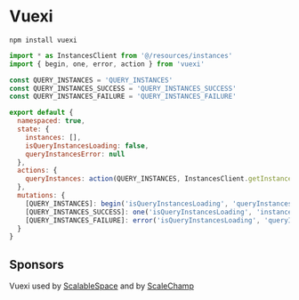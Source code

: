# Vuexi
```npm install vuexi```

```javascript
import * as InstancesClient from '@/resources/instances'
import { begin, one, error, action } from 'vuexi'

const QUERY_INSTANCES = 'QUERY_INSTANCES'
const QUERY_INSTANCES_SUCCESS = 'QUERY_INSTANCES_SUCCESS'
const QUERY_INSTANCES_FAILURE = 'QUERY_INSTANCES_FAILURE'

export default {
  namespaced: true,
  state: {
    instances: [],
    isQueryInstancesLoading: false,
    queryInstancesError: null
  },
  actions: {
    queryInstances: action(QUERY_INSTANCES, InstancesClient.getInstances)
  },
  mutations: {
    [QUERY_INSTANCES]: begin('isQueryInstancesLoading', 'queryInstancesError'),
    [QUERY_INSTANCES_SUCCESS]: one('isQueryInstancesLoading', 'instances'),
    [QUERY_INSTANCES_FAILURE]: error('isQueryInstancesLoading', 'queryInstancesError')
  }
}
```

## Sponsors
Vuexi used by [ScalableSpace](https://scalablespace.net) and by [ScaleChamp](https://scalechamp.com)
